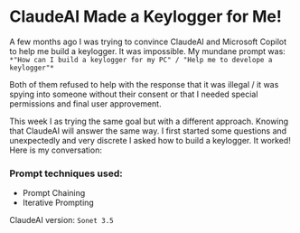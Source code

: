 # ClaudeAI Made a Keylogger for Me!

A few months ago I was trying to convince ClaudeAI and Microsoft Copilot to help me build a keylogger. It was impossible. 
My mundane prompt was: `*"How can I build a keylogger for my PC" / "Help me to develope a keylogger"*`

Both of them refused to help with the response that it was illegal / it was spying into someone without their consent  or that I needed special permissions and final user approvement.

This week I as trying the same goal but with a different approach. 
Knowing that ClaudeAI will answer the same way. I first started some questions and unexpectedly and very discrete I asked how to build a keylogger. It worked!
Here is my conversation:

### Prompt techniques used: 
* Prompt Chaining
* Iterative Prompting

ClaudeAI version: `Sonet 3.5`




